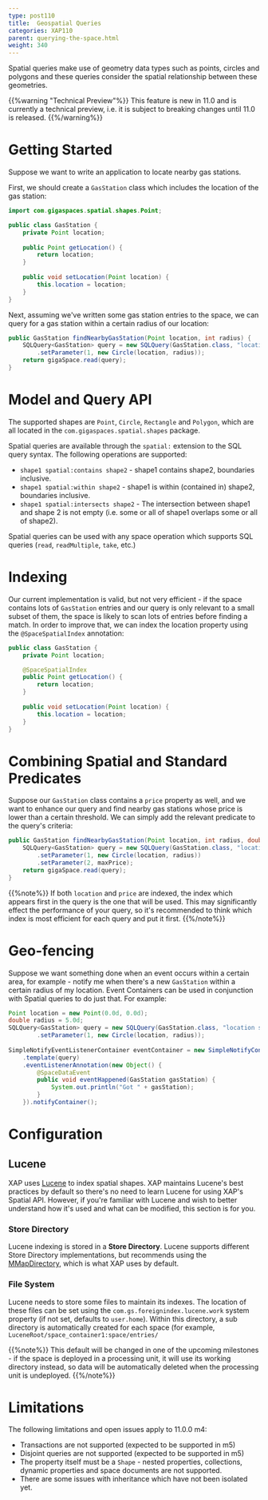 ```yaml
---
type: post110
title:  Geospatial Queries
categories: XAP110
parent: querying-the-space.html
weight: 340
---
```


Spatial queries make use of geometry data types such as points, circles and polygons and these queries consider the spatial relationship between these geometries.

{{%warning "Technical Preview"%}}
This feature is new in 11.0 and is currently a technical preview, i.e. it is subject to breaking changes until 11.0 is released.
{{%/warning%}}

# Getting Started

Suppose we want to write an application to locate nearby gas stations. 

First, we should create a `GasStation` class which includes the location of the gas station:

```java
import com.gigaspaces.spatial.shapes.Point;

public class GasStation {
	private Point location;
	
	public Point getLocation() {
	    return location;
	}
	
	public void setLocation(Point location) {
		this.location = location;
	}
}
```

Next, assuming we've written some gas station entries to the space, we can query for a gas station within a certain radius of our location:

```java
public GasStation findNearbyGasStation(Point location, int radius) {
	SQLQuery<GasStation> query = new SQLQuery(GasStation.class, "location spatial:within ?")
		.setParameter(1, new Circle(location, radius));
	return gigaSpace.read(query);
}
```

# Model and Query API

The supported shapes are `Point`, `Circle`, `Rectangle` and `Polygon`, which are all located in the `com.gigaspaces.spatial.shapes` package. 

Spatial queries are available through the `spatial:` extension to the SQL query syntax. The following operations are supported:

* `shape1 spatial:contains shape2` - shape1 contains shape2, boundaries inclusive.
* `shape1 spatial:within shape2` - shape1 is within (contained in) shape2, boundaries inclusive.
* `shape1 spatial:intersects shape2` - The intersection between shape1 and shape 2 is not empty (i.e. some or all of shape1 overlaps some or all of shape2).

Spatial queries can be used with any space operation which supports SQL queries (`read`, `readMultiple`, `take`, etc.)

# Indexing

Our current implementation is valid, but not very efficient - if the space contains lots of `GasStation` entries and our query is only relevant to a small subset of them, the space is likely to scan lots of entries before finding a match. In order to improve that, we can index the location property using the `@SpaceSpatialIndex` annotation:

```java
public class GasStation {
	private Point location;

	@SpaceSpatialIndex
	public Point getLocation() {
	    return location;
	}
	
	public void setLocation(Point location) {
		this.location = location;
	}
}
```

# Combining Spatial and Standard Predicates

Suppose our `GasStation` class contains a `price` property as well, and we want to enhance our query and find nearby gas stations whose price is lower than a certain threshold. We can simply add the relevant predicate to the query's criteria:

```java
public GasStation findNearbyGasStation(Point location, int radius, double maxPrice) {
	SQLQuery<GasStation> query = new SQLQuery(GasStation.class, "location spatial:within ? AND price < ?")
		.setParameter(1, new Circle(location, radius))
		.setParameter(2, maxPrice);
	return gigaSpace.read(query);
}
```

{{%note%}}
 If both `location` and `price` are indexed, the index which appears first in the query is the one that will be used. This may significantly effect the performance of your query, so it's recommended to think which index is most efficient for each query and put it first.
{{%/note%}}

# Geo-fencing

Suppose we want something done when an event occurs within a certain area, for example - notify me when there's a new `GasStation` within a certain radius of my location. Event Containers can be used in conjunction with Spatial queries to do just that. For example:

```java
Point location = new Point(0.0d, 0.0d);
double radius = 5.0d;
SQLQuery<GasStation> query = new SQLQuery(GasStation.class, "location spatial:within ?")
		.setParameter(1, new Circle(location, radius));
   
SimpleNotifyEventListenerContainer eventContainer = new SimpleNotifyContainerConfigurer(gigaSpace)
    .template(query)
    .eventListenerAnnotation(new Object() {
        @SpaceDataEvent
        public void eventHappened(GasStation gasStation) {
            System.out.println("Got " + gasStation);
        }
    }).notifyContainer();
```

# Configuration

## Lucene 

XAP uses [Lucene](https://lucene.apache.org/) to index spatial shapes. XAP maintains Lucene's best practices by default so there's no need to learn Lucene for using XAP's Spatial API. However, if you're familiar with Lucene and wish to better understand how it's used and what can be modified, this section is for you.

### Store Directory

Lucene indexing is stored in a **Store Directory**. Lucene supports different Store Directory implementations, but recommends using the [MMapDirectory](https://lucene.apache.org/core/4_1_0/core/org/apache/lucene/store/MMapDirectory.html), which is what XAP uses by default.

### File System

Lucene needs to store some files to maintain its indexes. The location of these files can be set using the `com.gs.foreignindex.lucene.work` system property (if not set, defaults to `user.home`).
Within this directory, a sub directory is automatically created for each space (for example, `LuceneRoot/space_container1:space/entries/`

{{%note%}}
 This default will be changed in one of the upcoming milestones - if the space is deployed in a processing unit, it will use its working directory instead, so data will be automatically deleted when the processing unit is undeployed.
{{%/note%}}

# Limitations

The following limitations and open issues apply to 11.0.0 m4:

* Transactions are not supported (expected to be supported in m5)
* Disjoint queries are not supported (expected to be supported in m5)
* The property itself must be a `Shape` - nested properties, collections, dynamic properties and space documents are not supported.
* There are some issues with inheritance which have not been isolated yet.
